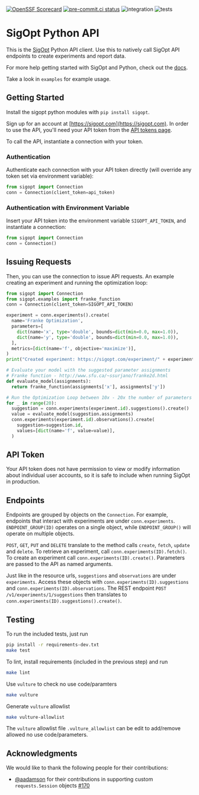 <!--
Copyright © 2023 Intel Corporation

SPDX-License-Identifier: MIT
-->

[![OpenSSF Scorecard](https://api.securityscorecards.dev/projects/github.com/sigopt/sigopt-python/badge)](https://securityscorecards.dev/viewer/?uri=github.com/sigopt/sigopt-python)
[![pre-commit.ci status](https://results.pre-commit.ci/badge/github/sigopt/sigopt-python/main.svg)](https://results.pre-commit.ci/latest/github/sigopt/sigopt-python/main)
![integration](https://github.com/sigopt/sigopt-python/actions/workflows/integration.yml/badge.svg)
![tests](https://github.com/sigopt/sigopt-python/actions/workflows/tests.yml/badge.svg)

# SigOpt Python API

This is the [SigOpt](https://sigopt.com) Python API client.
Use this to natively call SigOpt API endpoints to create experiments and report data.

For more help getting started with SigOpt and Python, check out the [docs](https://docs.sigopt.com/core-module-api-references/get_started).

Take a look in `examples` for example usage.

## Getting Started

Install the sigopt python modules with `pip install sigopt`.

Sign up for an account at [https://sigopt.com](https://sigopt.com).
In order to use the API, you'll need your API token from the [API tokens page](https://sigopt.com/tokens).

To call the API, instantiate a connection with your token.

### Authentication
Authenticate each connection with your API token directly (will override any token set via environment variable):
```python
from sigopt import Connection
conn = Connection(client_token=api_token)
```

### Authentication with Environment Variable
Insert your API token into the environment variable `SIGOPT_API_TOKEN`, and instantiate a connection:

```python
from sigopt import Connection
conn = Connection()
```


## Issuing Requests
Then, you can use the connection to issue API requests. An example creating an experiment and running the
optimization loop:

```python
from sigopt import Connection
from sigopt.examples import franke_function
conn = Connection(client_token=SIGOPT_API_TOKEN)

experiment = conn.experiments().create(
  name='Franke Optimization',
  parameters=[
    dict(name='x', type='double', bounds=dict(min=0.0, max=1.0)),
    dict(name='y', type='double', bounds=dict(min=0.0, max=1.0)),
  ],
  metrics=[dict(name='f', objective='maximize')],
)
print("Created experiment: https://sigopt.com/experiment/" + experiment.id);

# Evaluate your model with the suggested parameter assignments
# Franke function - http://www.sfu.ca/~ssurjano/franke2d.html
def evaluate_model(assignments):
  return franke_function(assignments['x'], assignments['y'])

# Run the Optimization Loop between 10x - 20x the number of parameters
for _ in range(20):
  suggestion = conn.experiments(experiment.id).suggestions().create()
  value = evaluate_model(suggestion.assignments)
  conn.experiments(experiment.id).observations().create(
    suggestion=suggestion.id,
    values=[dict(name='f', value=value)],
  )
```

## API Token

Your API token does not have permission to view or modify information about individual user accounts,
so it is safe to include when running SigOpt in production.

## Endpoints

Endpoints are grouped by objects on the `Connection`.
For example, endpoints that interact with experiments are under `conn.experiments`.
`ENDPOINT_GROUP(ID)` operates on a single object, while `ENDPOINT_GROUP()` will operate on multiple objects.

`POST`, `GET`, `PUT` and `DELETE` translate to the method calls `create`, `fetch`, `update` and `delete`.
To retrieve an experiment, call `conn.experiments(ID).fetch()`. To create an experiment call
`conn.experiments(ID).create()`. Parameters are passed to the API as named arguments.

Just like in the resource urls, `suggestions` and `observations` are under `experiments`.
Access these objects with `conn.experiments(ID).suggestions` and `conn.experiments(ID).observations`.
The REST endpoint `POST /v1/experiments/1/suggestions` then translates to `conn.experiments(ID).suggestions().create()`.

## Testing

To run the included tests, just run

```bash
pip install -r requirements-dev.txt
make test
```

To lint, install requirements (included in the previous step) and run
```bash
make lint
```

Use `vulture` to check no use code/paramters
```bash
make vulture
```

Generate `vulture` allowlist
```bash
make vulture-allowlist
```

The `vulture`  allowlist file `.vulture_allowlist` can be edit to add/remove allowed no use code/parameters.

## Acknowledgments

We would like to thank the following people for their contributions:

- [@aadamson](https://github.com/aadamson) for their contributions in supporting custom `requests.Session` objects [#170](https://github.com/sigopt/sigopt-python/pull/170)
